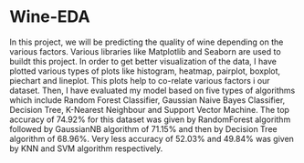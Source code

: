 # Wine-EDA
In this project, we will be predicting the quality of wine depending on the various factors. Various libraries like Matplotlib and Seaborn are used to buildt this project. In order to get better visualization of the data, I have plotted various types of plots like histogram, heatmap, pairplot, boxplot, piechart and lineplot. This plots help to co-relate various factors i our dataset. Then, I have evaluated my model based on five types of algorithms which include Random Forest Classifier, Gaussian Naive Bayes Classifier, Decision Tree, K-Nearest Neighbour and Support Vector Machine. The top accuracy of 74.92% for this dataset was given by RandomForest algorithm followed by GaussianNB algorithm of 71.15% and then by Decision Tree algorithm of 68.96%. Very less accuracy of 52.03% and 49.84% was given by KNN and SVM algorithm respectively.
